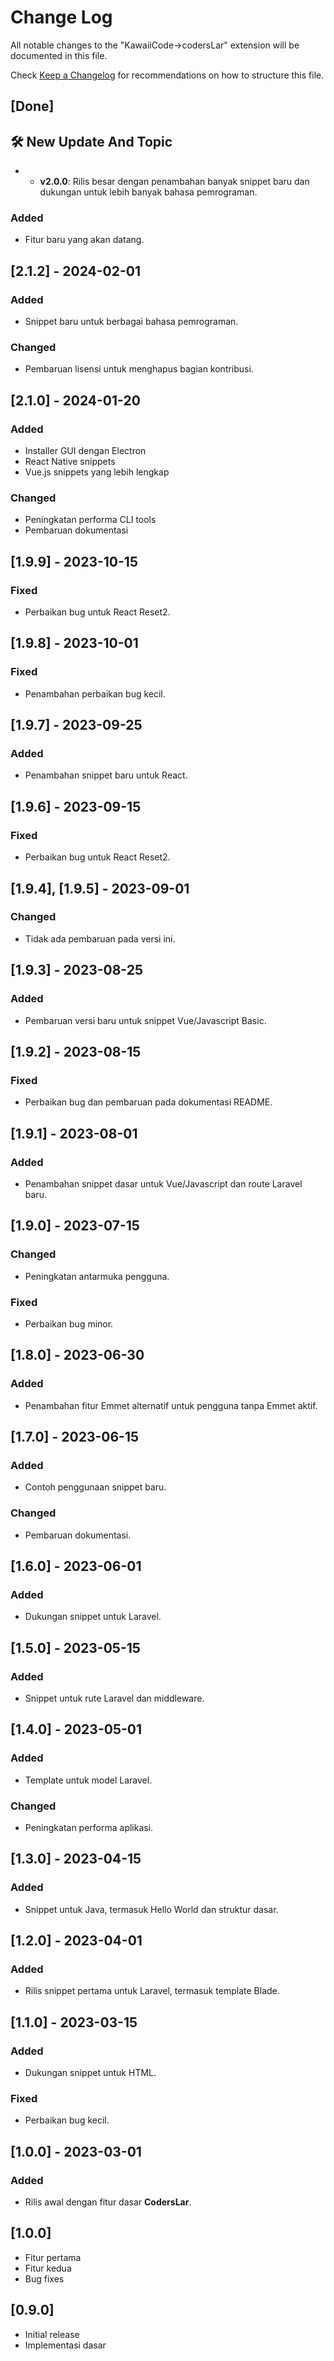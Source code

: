 # Change Log

All notable changes to the "KawaiiCode->codersLar" extension will be documented in this file.

Check [Keep a Changelog](http://keepachangelog.com/) for recommendations on how to structure this file.

## [Done]
## 🛠️ New Update And Topic
- - **v2.0.0**: Rilis besar dengan penambahan banyak snippet baru dan dukungan untuk lebih banyak bahasa pemrograman. 
### Added
- Fitur baru yang akan datang.

## [2.1.2] - 2024-02-01

### Added
- Snippet baru untuk berbagai bahasa pemrograman.

### Changed
- Pembaruan lisensi untuk menghapus bagian kontribusi.

## [2.1.0] - 2024-01-20

### Added
- Installer GUI dengan Electron
- React Native snippets
- Vue.js snippets yang lebih lengkap

### Changed
- Peningkatan performa CLI tools
- Pembaruan dokumentasi

## [1.9.9] - 2023-10-15

### Fixed
- Perbaikan bug untuk React Reset2.

## [1.9.8] - 2023-10-01

### Fixed
- Penambahan perbaikan bug kecil.

## [1.9.7] - 2023-09-25

### Added
- Penambahan snippet baru untuk React.

## [1.9.6] - 2023-09-15

### Fixed
- Perbaikan bug untuk React Reset2.

## [1.9.4], [1.9.5] - 2023-09-01

### Changed
- Tidak ada pembaruan pada versi ini.

## [1.9.3] - 2023-08-25

### Added
- Pembaruan versi baru untuk snippet Vue/Javascript Basic.

## [1.9.2] - 2023-08-15

### Fixed
- Perbaikan bug dan pembaruan pada dokumentasi README.

## [1.9.1] - 2023-08-01

### Added
- Penambahan snippet dasar untuk Vue/Javascript dan route Laravel baru.

## [1.9.0] - 2023-07-15

### Changed
- Peningkatan antarmuka pengguna.

### Fixed
- Perbaikan bug minor.

## [1.8.0] - 2023-06-30

### Added
- Penambahan fitur Emmet alternatif untuk pengguna tanpa Emmet aktif.

## [1.7.0] - 2023-06-15

### Added
- Contoh penggunaan snippet baru.

### Changed
- Pembaruan dokumentasi.

## [1.6.0] - 2023-06-01

### Added
- Dukungan snippet untuk Laravel.

## [1.5.0] - 2023-05-15

### Added
- Snippet untuk rute Laravel dan middleware.

## [1.4.0] - 2023-05-01

### Added
- Template untuk model Laravel.

### Changed
- Peningkatan performa aplikasi.

## [1.3.0] - 2023-04-15

### Added
- Snippet untuk Java, termasuk Hello World dan struktur dasar.

## [1.2.0] - 2023-04-01

### Added
- Rilis snippet pertama untuk Laravel, termasuk template Blade.

## [1.1.0] - 2023-03-15

### Added
- Dukungan snippet untuk HTML.

### Fixed
- Perbaikan bug kecil.

## [1.0.0] - 2023-03-01

### Added
- Rilis awal dengan fitur dasar **CodersLar**.

## [1.0.0]

- Fitur pertama
- Fitur kedua
- Bug fixes

## [0.9.0]

- Initial release
- Implementasi dasar
